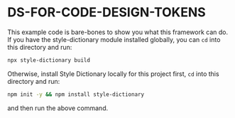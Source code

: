 # DS-FOR-CODE-DESIGN-TOKENS

This example code is bare-bones to show you what this framework can do. If you have the style-dictionary module installed globally, you can `cd` into this directory and run:

```bash
npx style-dictionary build
```

Otherwise, install Style Dictionary locally for this project first, `cd` into this directory and run:

```bash
npm init -y && npm install style-dictionary
```

and then run the above command.
